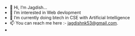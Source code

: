 - 👋 Hi, I’m Jagdish...
- 👀 I’m interested in Web devlopment
- 🌱 I’m currently doing btech in CSE with Artificial Intelligence
- 📫 You can reach me here :- jagdishnk53@gmail.com.
-  

